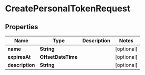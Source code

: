 

# CreatePersonalTokenRequest


## Properties

| Name | Type | Description | Notes |
|------------ | ------------- | ------------- | -------------|
|**name** | **String** |  |  [optional] |
|**expiresAt** | **OffsetDateTime** |  |  [optional] |
|**description** | **String** |  |  [optional] |



